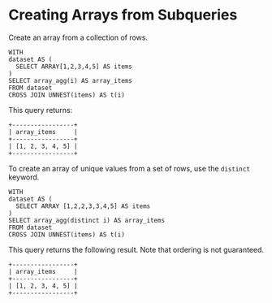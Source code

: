 # Creating Arrays from Subqueries<a name="creating-arrays-from-subqueries"></a>

Create an array from a collection of rows\.

```
WITH
dataset AS (
  SELECT ARRAY[1,2,3,4,5] AS items
)
SELECT array_agg(i) AS array_items
FROM dataset
CROSS JOIN UNNEST(items) AS t(i)
```

This query returns:

```
+-----------------+
| array_items     |
+-----------------+
| [1, 2, 3, 4, 5] |
+-----------------+
```

To create an array of unique values from a set of rows, use the `distinct` keyword\.

```
WITH
dataset AS (
  SELECT ARRAY [1,2,2,3,3,4,5] AS items
)
SELECT array_agg(distinct i) AS array_items
FROM dataset
CROSS JOIN UNNEST(items) AS t(i)
```

This query returns the following result\. Note that ordering is not guaranteed\.

```
+-----------------+
| array_items     |
+-----------------+
| [1, 2, 3, 4, 5] |
+-----------------+
```